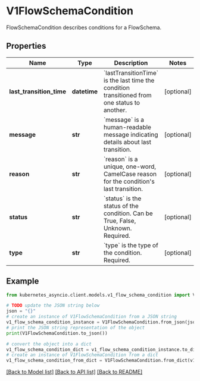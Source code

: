 # V1FlowSchemaCondition

FlowSchemaCondition describes conditions for a FlowSchema.

## Properties

Name | Type | Description | Notes
------------ | ------------- | ------------- | -------------
**last_transition_time** | **datetime** | &#x60;lastTransitionTime&#x60; is the last time the condition transitioned from one status to another. | [optional] 
**message** | **str** | &#x60;message&#x60; is a human-readable message indicating details about last transition. | [optional] 
**reason** | **str** | &#x60;reason&#x60; is a unique, one-word, CamelCase reason for the condition&#39;s last transition. | [optional] 
**status** | **str** | &#x60;status&#x60; is the status of the condition. Can be True, False, Unknown. Required. | [optional] 
**type** | **str** | &#x60;type&#x60; is the type of the condition. Required. | [optional] 

## Example

```python
from kubernetes_asyncio.client.models.v1_flow_schema_condition import V1FlowSchemaCondition

# TODO update the JSON string below
json = "{}"
# create an instance of V1FlowSchemaCondition from a JSON string
v1_flow_schema_condition_instance = V1FlowSchemaCondition.from_json(json)
# print the JSON string representation of the object
print(V1FlowSchemaCondition.to_json())

# convert the object into a dict
v1_flow_schema_condition_dict = v1_flow_schema_condition_instance.to_dict()
# create an instance of V1FlowSchemaCondition from a dict
v1_flow_schema_condition_from_dict = V1FlowSchemaCondition.from_dict(v1_flow_schema_condition_dict)
```
[[Back to Model list]](../README.md#documentation-for-models) [[Back to API list]](../README.md#documentation-for-api-endpoints) [[Back to README]](../README.md)


